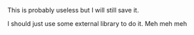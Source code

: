 ﻿This is probably useless but I will still save it.

I should just use some external library to do it. Meh meh meh